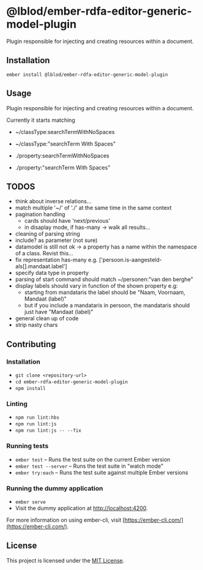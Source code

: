 @lblod/ember-rdfa-editor-generic-model-plugin
==============================================================================

Plugin responsible for injecting and creating resources within a document.

Installation
------------------------------------------------------------------------------

```
ember install @lblod/ember-rdfa-editor-generic-model-plugin
```


Usage
------------------------------------------------------------------------------

Plugin responsible for injecting and creating resources within a document.

Currently it starts matching

* ~/classType:searchTermWithNoSpaces
* ~/classType:"searchTerm With Spaces"

* ./property:searchTermWithNoSpaces
* ./property:"searchTerm With Spaces"


TODOS
-------------------------------------------------------------------------------
* think about inverse relations...
* match multiple '~/' of './' at the same time in the same context
* pagination handling
   * cards should have 'next/previous'
   * in disaplay mode, if has-many -> walk all results...
* cleaning of parsing string
* include? as parameter (not sure)
* datamodel is still not ok -> a property has a name within the namespace of a class. Revist this...
* fix representation has-many e.g. ['persoon.is-aangesteld-als[].mandaat.label']
* specify data type in property
* parsing of start command should match ~/personen:"van den berghe"
* display labels should vary in function of the shown property e.g:
  * starting from mandataris the label should be "Naam, Voornaam, Mandaat (label)"
  * but if you include a mandataris in persoon, the mandataris should just have "Mandaat (label)"
* general clean up of code
* strip nasty chars




Contributing
------------------------------------------------------------------------------

### Installation

* `git clone <repository-url>`
* `cd ember-rdfa-editor-generic-model-plugin`
* `npm install`

### Linting

* `npm run lint:hbs`
* `npm run lint:js`
* `npm run lint:js -- --fix`

### Running tests

* `ember test` – Runs the test suite on the current Ember version
* `ember test --server` – Runs the test suite in "watch mode"
* `ember try:each` – Runs the test suite against multiple Ember versions

### Running the dummy application

* `ember serve`
* Visit the dummy application at [http://localhost:4200](http://localhost:4200).

For more information on using ember-cli, visit [https://ember-cli.com/](https://ember-cli.com/).

License
------------------------------------------------------------------------------

This project is licensed under the [MIT License](LICENSE.md).
